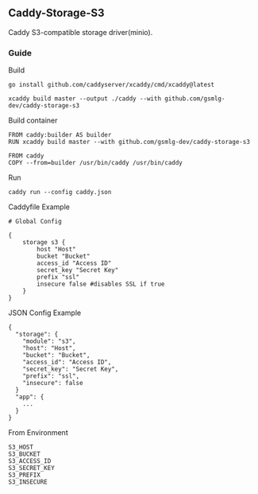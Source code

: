 ## Caddy-Storage-S3

Caddy S3-compatible storage driver(minio).

### Guide

Build

    go install github.com/caddyserver/xcaddy/cmd/xcaddy@latest

    xcaddy build master --output ./caddy --with github.com/gsmlg-dev/caddy-storage-s3

Build container

    FROM caddy:builder AS builder
    RUN xcaddy build master --with github.com/gsmlg-dev/caddy-storage-s3 

    FROM caddy
    COPY --from=builder /usr/bin/caddy /usr/bin/caddy

Run

    caddy run --config caddy.json

Caddyfile Example

    # Global Config

    {
        storage s3 {
            host "Host"
            bucket "Bucket"
            access_id "Access ID"
            secret_key "Secret Key"
            prefix "ssl"
            insecure false #disables SSL if true
        }
    }

JSON Config Example

    {
      "storage": {
        "module": "s3",
        "host": "Host",
        "bucket": "Bucket",
        "access_id": "Access ID",
        "secret_key": "Secret Key",
        "prefix": "ssl",
        "insecure": false
      }
      "app": {
        ...
      }
    }

From Environment

    S3_HOST
    S3_BUCKET
    S3_ACCESS_ID
    S3_SECRET_KEY
    S3_PREFIX
    S3_INSECURE
